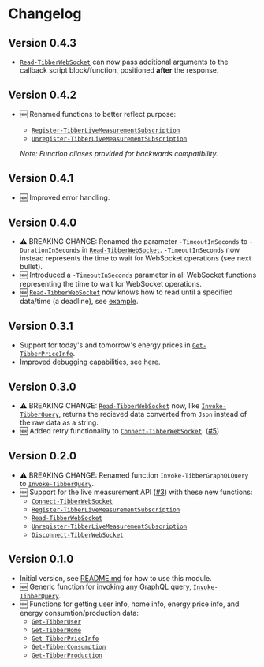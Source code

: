 # Changelog

## Version 0.4.3

* [`Read-TibberWebSocket`](docs/functions/Read-TibberWebSocket.md) can now pass additional arguments to the callback script block/function, positioned **after** the response.

## Version 0.4.2

* :new: Renamed functions to better reflect purpose:
  * [`Register-TibberLiveMeasurementSubscription`](docs/functions/Register-TibberLiveMeasurementSubscription.md)
  * [`Unregister-TibberLiveMeasurementSubscription`](docs/functions/Unregister-TibberLiveMeasurementSubscription.md)

  _Note: Function aliases provided for backwards compatibility._

## Version 0.4.1

* :new: Improved error handling.

## Version 0.4.0

* :warning: BREAKING CHANGE: Renamed the parameter `-TimeoutInSeconds` to `-DurationInSeconds` in [`Read-TibberWebSocket`](docs/functions/Read-TibberWebSocket.md). `-TimeoutInSeconds` now instead represents the time to wait for WebSocket operations (see next bullet).
* :new: Introduced a `-TimeoutInSeconds` parameter in all WebSocket functions representing the time to wait for WebSocket operations.
* :new: [`Read-TibberWebSocket`](docs/functions/Read-TibberWebSocket.md) now knows how to read until a specified data/time (a deadline), see [example](docs/graphql-ws.md#duration-deadline-or-max-package-count).

## Version 0.3.1

* Support for today's and tomorrow's energy prices in [`Get-TibberPriceInfo`](docs/functions/Get-TibberPriceInfo.md).
* Improved debugging capabilities, see [here](README.md#debugging).

## Version 0.3.0

* :warning: BREAKING CHANGE: [`Read-TibberWebSocket`](docs/functions/Read-TibberWebSocket.md) now, like [`Invoke-TibberQuery`](docs/functions/Invoke-TibberQuery.md), returns the recieved data converted from `Json` instead of the raw data as a string.
* :new: Added retry functionality to [`Connect-TibberWebSocket`](docs/functions/Connect-TibberWebSocket.md). ([#5](https://github.com/stefanes/PSTibber/issues/5))

## Version 0.2.0

* :warning: BREAKING CHANGE: Renamed function `Invoke-TibberGraphQLQuery` to [`Invoke-TibberQuery`](docs/functions/Invoke-TibberQuery.md).
* :new: Support for the live measurement API ([#3](https://github.com/stefanes/PSTibber/issues/3)) with these new functions:
  * [`Connect-TibberWebSocket`](docs/functions/Connect-TibberWebSocket.md)
  * [`Register-TibberLiveMeasurementSubscription`](docs/functions/Register-TibberLiveMeasurementSubscription.md)
  * [`Read-TibberWebSocket`](docs/functions/Read-TibberWebSocket.md)
  * [`Unregister-TibberLiveMeasurementSubscription`](docs/functions/Unregister-TibberLiveMeasurementSubscription.md)
  * [`Disconnect-TibberWebSocket`](docs/functions/Disconnect-TibberWebSocket.md)

## Version 0.1.0

* Initial version, see [README.md](README.md#usage) for how to use this module.
* :new: Generic function for invoking any GraphQL query, [`Invoke-TibberQuery`](docs/functions/Invoke-TibberQuery.md).
* :new: Functions for getting user info, home info, energy price info, and energy consumtion/production data:
  * [`Get-TibberUser`](docs/functions/Get-TibberUser.md)
  * [`Get-TibberHome`](docs/functions/Get-TibberHome.md)
  * [`Get-TibberPriceInfo`](docs/functions/Get-TibberPriceInfo.md)
  * [`Get-TibberConsumption`](docs/functions/Get-TibberConsumption.md)
  * [`Get-TibberProduction`](docs/functions/Get-TibberProduction.md)
